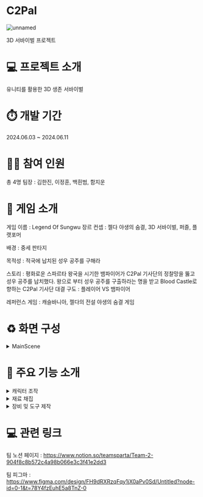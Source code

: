 # C2Pal
 ![unnamed](https://github.com/Denba32/C2Pal/assets/167148091/02d6c2fc-f679-463f-8999-019920b98fc1)

3D 서바이벌 프로젝트

# 💻 프로젝트 소개
유니티를 활용한 3D 생존 서바이벌

# ⏱️ 개발 기간
2024.06.03 ~ 2024.06.11

# 👯‍♂️ 참여 인원
총 4명
팀장 : 김한진, 이정훈, 백흰범, 함지운

# 💯 게임 소개
게임 이름 : Legend Of Sungwu
장르 컨셉 : 젤다 야생의 숨결, 3D 서바이벌, 퍼즐, 플랫포머

배경 : 중세 판타지

목적성 : 적국에 납치된 성우 공주를 구해라

스토리 : 평화로운 스파르타 왕국을 시기한 뱀파이어가
                C2Pal 기사단의 정찰망을 뚫고 성우 공주를 납치했다.
                왕으로 부터 성우 공주를 구출하라는 명을 받고 Blood Castle로 향하는 C2Pal 기사단
                대결 구도 : 플레이어 VS 뱀파이어

레퍼런스 게임 : 캐슬바니아, 젤다의 전설 야생의 숨결 게임



# ♻️ 화면 구성
<details>
<summary>MainScene</summary>
<div markdown="1">

![화면 캡처 2024-06-11 111504](https://github.com/Denba32/C2Pal/assets/167148091/86da978b-baa6-40ab-b461-db7c462a4eff)

</div>
</details>

# 🔧 주요 기능 소개
<details>
<summary>캐릭터 조작</summary>
<div markdown="1">
 
 ![Honeycam 2024-06-11 11-48-54](https://github.com/Denba32/C2Pal/assets/167148091/717af97c-b274-4a34-8365-0a665a856ae2)
![Honeycam 2024-06-11 11-55-17](https://github.com/Denba32/C2Pal/assets/167148091/6fc0af91-9e44-4771-b9ab-7f7376681bc8)

  </div>
</details>

<details>
<summary>재료 채집</summary>
<div markdown="1">

![Honeycam 2024-06-11 11-50-45](https://github.com/Denba32/C2Pal/assets/167148091/15e47226-34a9-4d34-ba59-6a9c986824cc)
![Honeycam 2024-06-11 12-01-32](https://github.com/Denba32/C2Pal/assets/167148091/081bc89c-88dd-479e-85e8-8853de7c0b37)

</div>
</details>

<details>
<summary>장비 밎 도구 제작</summary>
<div markdown="1">

![2(c) Pal(친구)조 (1)](https://github.com/Denba32/C2Pal/assets/167148091/926e954d-0bdd-46eb-9df4-78ffc82ebf8c)
 
</div>
</details>

# 💻 관련 링크

팀 노션 페이지 : https://www.notion.so/teamsparta/Team-2-904f8c8b572c4a98b066e3c3f41e2dd3

팀 피그마 : https://www.figma.com/design/FH9dRXRzqFqy1jX0aPv0Sd/Untitled?node-id=0-1&t=78Y4fzEuhE5a8TnZ-0
